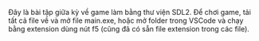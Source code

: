Đây là bài tập giữa kỳ về game làm bằng thư viện SDL2.
Để chơi game, tải tất cả file về và mở file main.exe, hoặc mở folder trong VSCode và chạy bằng extension dùng nút f5 (cũng đã có sẵn file extension trong các file).
